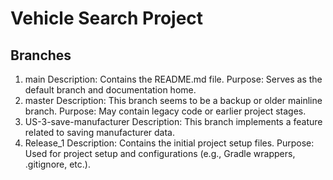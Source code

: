 # Vehicle Search Project

## Branches

1. main
Description: Contains the README.md file.
Purpose: Serves as the default branch and documentation home.
2. master
Description: This branch seems to be a backup or older mainline branch.
Purpose: May contain legacy code or earlier project stages.
3. US-3-save-manufacturer 
Description: This branch implements a feature related to saving manufacturer data.
4. Release_1
Description: Contains the initial project setup files.
Purpose: Used for project setup and configurations (e.g., Gradle wrappers, .gitignore, etc.).
